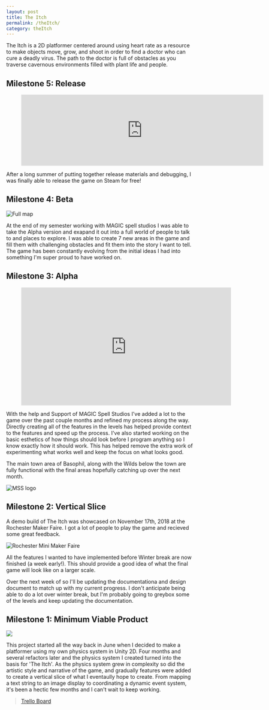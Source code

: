 ```yaml
---
layout: post
title: The Itch
permalink: /theItch/
category: theItch
---
```


The Itch is a 2D platformer centered around using heart rate as a resource to make objects move, grow, and shoot in order to find a doctor who can cure a deadly virus. The path to the doctor is full of obstacles as you traverse cavernous environments filled with plant life and people.

## Milestone 5: Release

<figure>
<iframe src="https://store.steampowered.com/widget/1095520/" frameborder="0" width="646" height="190"></iframe>
</figure>

After a long summer of putting together release materials and debugging, I was finally able to release the game on Steam for free! 

## Milestone 4: Beta

![Full map]({{site.url}}/media/TheItch/After.png)

At the end of my semester working with MAGIC spell studios I was able to take the Alpha version and exapand it out into a full world of people to talk to and places to explore. I was able to create 7 new areas in the game and fill them with challenging obstacles and fit them into the story I want to tell. The game has been constantly evolving from the initial ideas I had into something I'm super proud to have worked on. 

## Milestone 3: Alpha

<figure>
<iframe width="560" height="315" src="https://www.youtube.com/embed/ihcOgFfzN0o" frameborder="0" allow="accelerometer; autoplay; encrypted-media; gyroscope; picture-in-picture" allowfullscreen></iframe>
</figure>

With the help and Support of MAGIC Spell Studios I've added a lot to the game over the past couple months and refined my process along the way. Directly creating all of the features in the levels has helped provide context to the features and speed up the process. I've also started working on the basic esthetics of how things should look before I program anything so I know exactly how it should work. This has helped remove the extra work of experimenting what works well and keep the focus on what looks good.

The main town area of Basophil, along with the Wilds below the town are fully functional with the final areas hopefully catching up over the next month.

![MSS logo]({{site.url}}/media/icon/MAGICspell.jpg)

## Milestone 2: Vertical Slice
A demo build of The Itch was showcased on November 17th, 2018 at the Rochester Maker Faire. I got a lot of people to play the game and recieved some great feedback.

![Rochester Mini Maker Faire]({{site.url}}/media/icon/Rochester_MF_Logo_long_border.png)

All the features I wanted to have implemented before Winter break are now finished (a week early!). This should provide a good idea of what the final game will look like on a larger scale.

Over the next week of so I'll be updating the documentationa and design document to match up with my current progress. I don't anticipate being able to do a lot over winter break, but I'm probably going to greybox some of the levels and keep updating the documentation.

## Milestone 1: Minimum Viable Product

![]({{site.url}}/media/TheItch/theItchScreenshot.png)

This project started all the way back in June when I decided to make a platformer using my own physics system in Unity 2D. Four months and several refactors later and the physics system I created turned into the basis for 'The Itch'. As the physics system grew in complexity so did the artistic style and narrative of the game, and gradually features were added to create a vertical slice of what I eventaully hope to create. From mapping a text string to an image display to coordinating a dynamic event system, it's been a hectic few months and I can't wait to keep working.

<blockquote class="trello-board-compact">
  <a href="https://trello.com/b/McqO6zw9/the-itch">Trello Board</a>
</blockquote>
<script src="https://p.trellocdn.com/embed.min.js"></script>